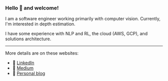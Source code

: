 ### Hello 👋 and welcome!

I am a software engineer working primarily with computer vision. Currently, I'm interested in depth estimation.

I have some experience with NLP and RL, the cloud (AWS, GCP), and solutions architecture.

---

More details are on these websites:
- :link: [LinkedIn](https://www.linkedin.com/in/kirill-zaitsev-/)
- :link: [Medium](https://medium.com/me/stories/public)
- :link: [Personal blog](https://kirilllzaitsev.github.io/)
